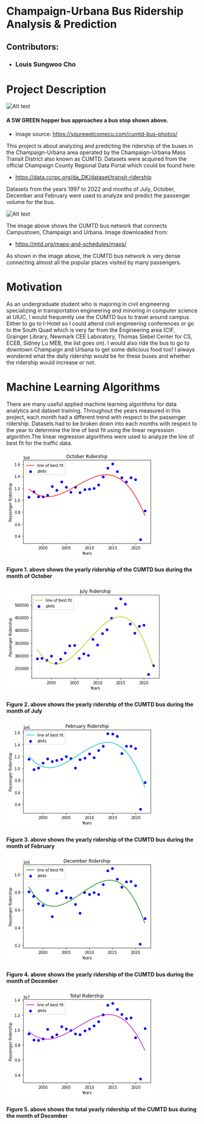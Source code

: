 # Champaign-Urbana Bus Ridership Analysis & Prediction
## Contributors:
- ### Louis Sungwoo Cho



# Project Description


![Alt text](https://yourewelcomecu.com/wp-content/uploads/2015/09/Church-Neil-web.jpg)


#### A 5W GREEN hopper bus approaches a bus stop shown above. 
- Image source: https://yourewelcomecu.com/cumtd-bus-photos/


This project is about analyzing and predicting the ridership of the buses in the Champaign-Urbana area operated by the Champaign-Urbana Mass Transit District also known as CUMTD. Datasets were acquired from the official Champaign County Regional Data Portal which could be found here:
- https://data.ccrpc.org/da_DK/dataset/transit-ridership

Datasets from the years 1997 to 2022 and months of July, October, December and February were used to analyze and predict the passenger volume for the bus.


![Alt text](https://mtd.org/media/1096/weekday-daytime-no-insets.png?anchor=center&mode=crop&width=1200&height=720&rnd=132734497340000000)


The image above shows the CUMTD bus network that connects Campustown, Champaign and Urbana. Image downloaded from:
- https://mtd.org/maps-and-schedules/maps/

As shown in the image above, the CUMTD bus network is very dense connecting almost all the popular places visited by many passengers.


# Motivation


As an undergraduate student who is majoring in civil engineering specializing in transportation engineering and minoring in computer science at UIUC, I would frequently use the CUMTD bus to travel around campus. Either to go to I-Hotel so I could attend civil engineering conferences or go to the South Quad which is very far from the Engineering area (CIF, Grainger Library, Newmark CEE Laboratory, Thomas Siebel Center for CS, ECEB, Sidney Lu MEB, the list goes on). I would also ride the bus to go to downtown Champaign and Urbana to get some delicious food too! I always wondered what the daily ridership would be for these buses and whether the ridership would increase or not.


# Machine Learning Algorithms 


There are many useful applied machine learning algorithms for data analytics and dataset training. Throughout the years measured in this project, each month had a different trend with respect to the passenger ridership. Datasets had to be broken down into each months with respect to the year to determine the line of best fit using the linear regression algorithm.The linear regression algorithms were used to analyze the line of best fit for the traffic data.  


![title](images/october.png)


#### Figure 1. above shows the yearly ridership of the CUMTD bus during the month of October


![title](images/july.png)


####                      Figure 2. above shows the yearly ridership of the CUMTD bus during the month of July


![title](images/february.png)


#### Figure 3. above shows the yearly ridership of the CUMTD bus during the month of February


![title](images/december.png)


#### Figure 4. above shows the yearly ridership of the CUMTD bus during the month of December


![title](images/total.png)


#### Figure 5. above shows the total yearly ridership of the CUMTD bus during the month of December
